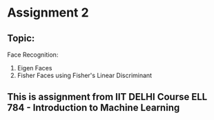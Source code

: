 # Assignment 2 

## Topic:

Face Recognition:

1. Eigen Faces 
2. Fisher Faces using Fisher's Linear Discriminant  

## This is assignment from IIT DELHI Course ELL 784 - Introduction to Machine Learning
